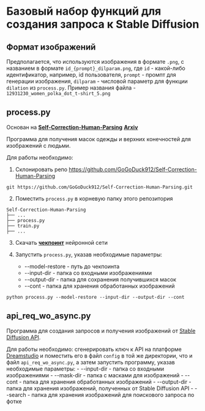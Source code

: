 # Базовый набор функций для создания запроса к Stable Diffusion

## Формат изображений

Предполагается, что используются изображения в формате `.png`, с названием в формате `id_{prompt}_dilparam.png`, где `id` - какой-либо идентификатор, например, id пользователя, `prompt` - промпт для генерации изображения, `dilparam` - числовой параметр для функции `dilation` из `process.py`. Пример названия файла - `12931230_women_polka_dot_t-shirt_5.png`

## process.py

Основан на **[Self-Correction-Human-Parsing](https://github.com/GoGoDuck912/Self-Correction-Human-Parsing)**
**[Arxiv](https://arxiv.org/pdf/1910.09777v1.pdf)**

Программа для получения масок одежды и верхних конечностей для изображений с людьми.

Для работы необходимо:
1) Склонировать репо https://github.com/GoGoDuck912/Self-Correction-Human-Parsing

```shell
git https://github.com/GoGoDuck912/Self-Correction-Human-Parsing.git
```

2) Поместить `process.py` в корневую папку этого репозитория

```none
Self-Correction-Human-Parsing
├── ...
├── process.py
├── train.py
├── ...
```

3) Скачать **[чекпоинт](https://drive.google.com/file/d/1ruJg4lqR_jgQPj-9K0PP-L2vJERYOxLP/view?usp=sharing)** нейронной сети 

4) Запустить `process.py`, указав необходимые параметры:
    - --model-restore - путь до чекпоинта
    - --input-dir - папка со входными изображениями
    - --output-dir - папка для сохранения получившихся масок
    - --cont - папка для хранения обработанных изображений

```shell
python process.py --model-restore --input-dir --output-dir --cont
```

## api_req_wo_async.py

Программа для создания запросов и получения изображений от [Stable Diffusion API](http://platform.stability.ai/).

Для работы необходимо: сгенерировать ключ к API на платформе [Dreamstudio](http://dreamstudio.ai/) и поместить его в файл `config` в той же директории, что и файл `api_req_wo_async.py`, а затем запустить программу, указав необходимые параметры:
    - --input-dir - папка со входными изображениями
    - --mask-dir - папка c масками для изображений
    - --cont - папка для хранения обработанных изображений
    - --output-dir - папка для хранения изображений, полученных от Stable Diffusion API
    - --search - папка для хранения изображений для поискового запроса по фотке